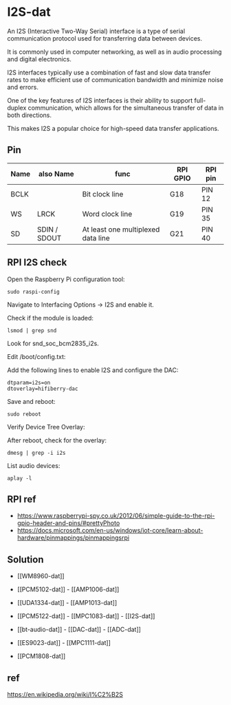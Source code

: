 
# I2S-dat 

An I2S (Interactive Two-Way Serial) interface is a type of serial communication protocol used for transferring data between devices. 

It is commonly used in computer networking, as well as in audio processing and digital electronics. 

I2S interfaces typically use a combination of fast and slow data transfer rates to make efficient use of communication bandwidth and minimize noise and errors. 

One of the key features of I2S interfaces is their ability to support full-duplex communication, which allows for the simultaneous transfer of data in both directions. 

This makes I2S a popular choice for high-speed data transfer applications.

## Pin 

| Name | also Name    | func                               | RPI GPIO | RPI pin |
| ---- | ------------ | ---------------------------------- | -------- | ------- |
| BCLK |              | Bit clock line                     | G18      | PIN 12  |
| WS   | LRCK         | Word clock line                    | G19      | PIN 35  |
| SD   | SDIN / SDOUT | At least one multiplexed data line | G21      | PIN 40  |

## RPI I2S check 

Open the Raspberry Pi configuration tool:

    sudo raspi-config

Navigate to Interfacing Options → I2S and enable it.

Check if the module is loaded:

    lsmod | grep snd

Look for snd_soc_bcm2835_i2s.

Edit /boot/config.txt:

Add the following lines to enable I2S and configure the DAC:

    dtparam=i2s=on
    dtoverlay=hifiberry-dac

Save and reboot:

    sudo reboot

Verify Device Tree Overlay:

After reboot, check for the overlay:

    dmesg | grep -i i2s

List audio devices:

    aplay -l




## RPI ref 

- https://www.raspberrypi-spy.co.uk/2012/06/simple-guide-to-the-rpi-gpio-header-and-pins/#prettyPhoto
- https://docs.microsoft.com/en-us/windows/iot-core/learn-about-hardware/pinmappings/pinmappingsrpi






## Solution 

- [[WM8960-dat]]

- [[PCM5102-dat]] - [[AMP1006-dat]]

- [[UDA1334-dat]] - [[AMP1013-dat]]

- [[PCM5122-dat]] - [[MPC1083-dat]] - [[I2S-dat]]

- [[bt-audio-dat]] - [[DAC-dat]] - [[ADC-dat]]

- [[ES9023-dat]] - [[MPC1111-dat]]

- [[PCM1808-dat]]

## ref 

https://en.wikipedia.org/wiki/I%C2%B2S

